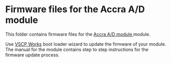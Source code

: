 <h1>Firmware files for the Accra A/D module</h1>

This folder contains firmware files for the 
<a href="http://www.grodansparadis.com/accra/accra.html">Accra A/D module </a> module.

Use <a href="http://www.vscp.org/docs/vscpworks/doku.php?id=start">VSCP Works</a> boot loader wizard to update the firmware of 
your module. The manual for the module contains step to step instructions for the firmware
update process.